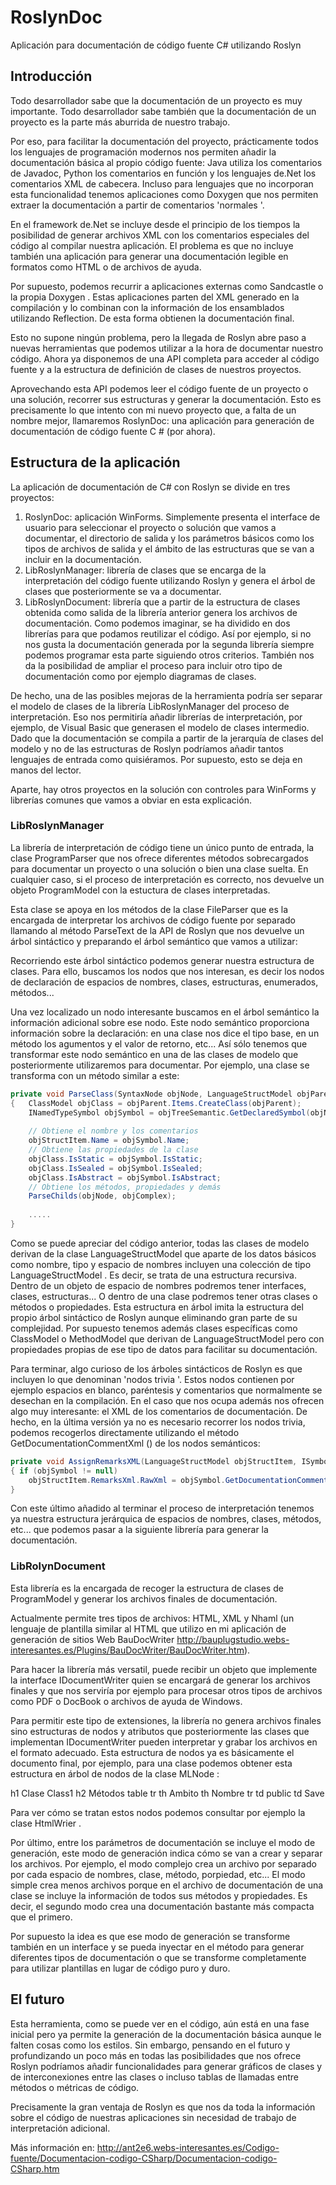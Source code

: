 # RoslynDoc
Aplicación para documentación de código fuente C# utilizando Roslyn

## Introducción
Todo desarrollador sabe que la documentación de un proyecto es muy importante. Todo desarrollador sabe
también que la documentación de un proyecto es la parte más aburrida de nuestro trabajo.

Por eso, para facilitar la documentación del proyecto, prácticamente todos los lenguajes de programación
modernos nos permiten añadir la documentación básica al propio código fuente: Java utiliza los comentarios
de Javadoc, Python los comentarios en función y los lenguajes de.Net los comentarios XML de cabecera. Incluso
para lenguajes que no incorporan esta funcionalidad tenemos aplicaciones como Doxygen que nos permiten extraer
la documentación a partir de comentarios 'normales '.

En el framework de.Net se incluye desde el principio de los tiempos la posibilidad de generar archivos XML con 
los comentarios especiales del código al compilar nuestra aplicación. El problema es que no incluye también una
aplicación para generar una documentación legible en formatos como HTML o de archivos de ayuda.

Por supuesto, podemos recurrir a aplicaciones externas como Sandcastle o la propia Doxygen . Estas aplicaciones 
parten del XML generado en la compilación y lo combinan con la información de los ensamblados utilizando Reflection. 
De esta forma obtienen la documentación final.

Esto no supone ningún problema, pero la llegada de Roslyn abre paso a nuevas herramientas que podemos utilizar a la 
hora de documentar nuestro código. Ahora ya disponemos de una API completa para acceder al código fuente y a la estructura de definición de clases de nuestros proyectos.

Aprovechando esta API podemos leer el código fuente de un proyecto o una solución, recorrer sus estructuras y 
generar la documentación. Esto es precisamente lo que intento con mi nuevo proyecto que, a falta de un nombre 
mejor, llamaremos RoslynDoc: una aplicación para generación de 
documentación de código fuente C # (por ahora).

## Estructura de la aplicación
La aplicación de documentación de C# con Roslyn se divide en tres proyectos:

1. RoslynDoc: aplicación WinForms. Simplemente presenta el interface de usuario para seleccionar el proyecto o
solución que vamos a documentar, el directorio de salida y los parámetros básicos como los tipos de archivos de
salida y el ámbito de las estructuras que se van a incluir en la documentación.
2. LibRoslynManager: librería de clases que se encarga de la interpretación del código fuente utilizando Roslyn 
y genera el árbol de clases que posteriormente se va a documentar.
3. LibRoslynDocument: librería que a partir de la estructura de clases obtenida como salida de la librería anterior
genera los archivos de documentación.
Como podemos imaginar, se ha dividido en dos librerías para que podamos reutilizar el código. Así por ejemplo, si no
nos gusta la documentación generada por la segunda librería siempre podemos programar esta parte siguiendo otros 
criterios. También nos da la posibilidad de ampliar el proceso para incluir otro tipo de documentación como por 
ejemplo diagramas de clases.

De hecho, una de las posibles mejoras de la herramienta podría ser separar el modelo de clases de la librería 
LibRoslynManager del proceso de interpretación. Eso nos permitiría añadir librerías de interpretación, por 
ejemplo, de Visual Basic que generasen el modelo de clases intermedio. Dado que la documentación se compila 
a partir de la jerarquía de clases del modelo y no de las estructuras de Roslyn podríamos añadir tantos 
lenguajes de entrada como quisiéramos. Por supuesto, esto se deja en manos del lector.

Aparte, hay otros proyectos en la solución con controles para WinForms y librerías comunes que vamos a obviar en esta explicación.

### LibRoslynManager
La librería de interpretación de código tiene un único punto de entrada, la clase ProgramParser que nos
ofrece diferentes métodos sobrecargados para documentar un proyecto o una solución o bien una clase suelta. 
En cualquier caso, si el proceso de interpretación es correcto, nos devuelve un objeto ProgramModel con la 
estuctura de clases interpretadas.

Esta clase se apoya en los métodos de la clase FileParser que es la encargada de interpretar los archivos de
código fuente por separado llamando al método ParseText de la API de Roslyn que nos devuelve un árbol sintáctico
y preparando el árbol semántico que vamos a utilizar:

Recorriendo este árbol sintáctico podemos generar nuestra estructura de clases. Para ello, 
buscamos los nodos que nos interesan, es decir los nodos de declaración de espacios de nombres, 
clases, estructuras, enumerados, métodos...

Una vez localizado un nodo interesante buscamos en el árbol semántico la información adicional sobre ese nodo. 
Este nodo semántico proporciona información sobre la declaración: en una clase nos dice el tipo base, en un método
los agumentos y el valor de retorno, etc... Así sólo tenemos que transformar este nodo semántico en una de las clases
de modelo que posteriormente utilizaremos para documentar. Por ejemplo, una clase se transforma con un método similar a este:

```csharp
private void ParseClass(SyntaxNode objNode, LanguageStructModel objParent)
{	ClassModel objClass = objParent.Items.CreateClass(objParent);
	INamedTypeSymbol objSymbol = objTreeSemantic.GetDeclaredSymbol(objNode as ClassDeclarationSyntax);
 
	// Obtiene el nombre y los comentarios
	objStructItem.Name = objSymbol.Name;
	// Obtiene las propiedades de la clase
	objClass.IsStatic = objSymbol.IsStatic;
	objClass.IsSealed = objSymbol.IsSealed;
	objClass.IsAbstract = objSymbol.IsAbstract;
	// Obtiene los métodos, propiedades y demás
	ParseChilds(objNode, objComplex);
	
	.....
}
```

Como se puede apreciar del código anterior, todas las clases de modelo derivan de la clase LanguageStructModel que aparte
de los datos básicos como nombre, tipo y espacio de nombres incluyen una colección de tipo LanguageStructModel . Es decir, 
se trata de una estructura recursiva. Dentro de un objeto de espacio de nombres podremos tener interfaces, clases, 
estructuras... O dentro de una clase podremos tener otras clases o métodos o propiedades. Esta estructura en árbol 
imita la estructura del propio árbol sintáctico de Roslyn aunque eliminando gran parte de su complejidad. Por supuesto
tenemos además clases específicas como ClassModel o MethodModel que derivan de LanguageStructModel pero con propiedades
propias de ese tipo de datos para facilitar su documentación.

Para terminar, algo curioso de los árboles sintácticos de Roslyn es que incluyen lo que denominan 'nodos trivia '. 
Estos nodos contienen por ejemplo espacios en blanco, paréntesis y comentarios que normalmente se desechan en la 
compilación. En el caso que nos ocupa además nos ofrecen algo muy interesante: el XML de los comentarios de 
documentación. De hecho, en la última versión ya no es necesario recorrer los nodos trivia, podemos recogerlos
directamente utilizando el método GetDocumentationCommentXml () de los nodos semánticos:

```csharp
private void AssignRemarksXML(LanguageStructModel objStructItem, ISymbol objSymbol)
{ if (objSymbol != null)
	objStructItem.RemarksXml.RawXml = objSymbol.GetDocumentationCommentXml();
}
```

Con este último añadido al terminar el proceso de interpretación tenemos ya nuestra estructura jerárquica de espacios de nombres, 
clases, métodos, etc... que podemos pasar a la siguiente librería para generar la documentación.

### LibRolynDocument
Esta librería es la encargada de recoger la estructura de clases de ProgramModel y generar los archivos finales de documentación.

Actualmente permite tres tipos de archivos: HTML, XML y Nhaml (un lenguaje de plantilla similar al HTML que utilizo en mi 
aplicación de generación de sitios Web BauDocWriter http://bauplugstudio.webs-interesantes.es/Plugins/BauDocWriter/BauDocWriter.htm).

Para hacer la librería más versatil, puede recibir un objeto que implemente la interface IDocumentWriter quien se encargará
de generar los archivos finales y que nos serviría por ejemplo para procesar otros tipos de archivos como PDF o DocBook o 
archivos de ayuda de Windows.

Para permitir este tipo de extensiones, la librería no genera archivos finales sino estructuras de nodos y atributos que 
posteriormente las clases que implementan IDocumentWriter pueden interpretar y grabar los archivos en el formato adecuado. 
Esta estructura de nodos ya es básicamente el documento final, por ejemplo, para una clase podemos obtener esta estructura 
en árbol de nodos de la clase MLNode :

h1
  Clase Class1
h2
  Métodos
table
  tr
    th
      Ambito
    th
      Nombre
  tr
    td
      public
    td
      Save
      
Para ver cómo se tratan estos nodos podemos consultar por ejemplo la clase HtmlWrier .

Por último, entre los parámetros de documentación se incluye el modo de generación, este modo de generación indica 
cómo se van a crear y separar los archivos. Por ejemplo, el modo complejo crea un archivo por separado por cada espacio
de nombres, clase, método, porpiedad, etc... El modo simple crea menos archivos porque en el archivo de documentación de
una clase se incluye la información de todos sus métodos y propiedades. Es decir, el segundo modo crea una documentación
bastante más compacta que el primero.

Por supuesto la idea es que ese modo de generación se transforme también en un interface y se pueda inyectar en el método
para generar diferentes tipos de documentación o que se transforme completamente para utilizar plantillas en lugar de 
código puro y duro.

## El futuro
Esta herramienta, como se puede ver en el código, aún está en una fase inicial pero ya permite la generación de la 
documentación básica aunque le falten cosas como los estilos. Sin embargo, pensando en el futuro y profundizando un
poco más en todas las posibilidades que nos ofrece Roslyn podríamos añadir funcionalidades para generar gráficos de
clases y de interconexiones entre las clases o incluso tablas de llamadas entre métodos o métricas de código.

Precisamente la gran ventaja de Roslyn es que nos da toda la información sobre el código de nuestras aplicaciones 
sin necesidad de trabajo de interpretación adicional.

Más información en: http://ant2e6.webs-interesantes.es/Codigo-fuente/Documentacion-codigo-CSharp/Documentacion-codigo-CSharp.htm
